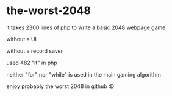 # the-worst-2048
it takes 2300 lines of php to write a basic 2048 webpage game

without a UI

without a record saver

used 482 "if" in php

neither "for" nor "while" is used in the main gaming algorithm

enjoy probably the worst 2048 in github :D
